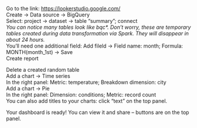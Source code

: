 Go to the link: https://lookerstudio.google.com/ \
Create -> Data source -> BigQuery \
Select: project -> dataset -> table “summary”; connect\
<i>You can notice many tables look like _bqc_*. Don’t worry, these are temporary tables created during data transformation via Spark. They will disappear in about 24 hours.</i>\
You’ll need one additional field: Add fileld -> Field name: month; Formula: MONTH(month_1st) -> Save\
Create report

Delete a created random table\
Add a chart -> Time series\
In the right panel: Metric: temperature; Breakdown dimension: city\
Add a chart -> Pie\
In the right panel: Dimension: conditions; Metric: record count\
You can also add titles to your charts: click “text” on the top panel.

Your dashboard is ready! You can view it and share – buttons are on the top panel.
